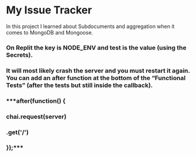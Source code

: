 # My Issue Tracker

In this project I learned about Subdocuments and aggregation when it comes to MongoDB and Mongoose.
### On Replit the key is NODE_ENV and test is the value (using the Secrets).
### It will most likely crash the server and you must restart it again. You can add an after function at the bottom of the “Functional Tests” (after the tests but still inside the callback).
### ***after(function() {
### chai.request(server)
### .get('/')
### });***
